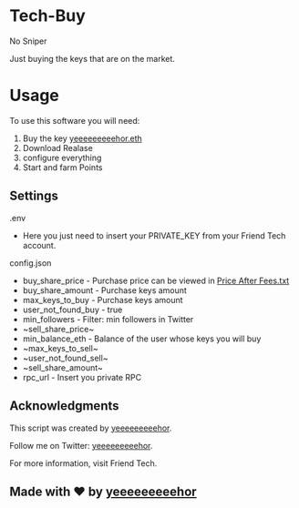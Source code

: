 # Tech-Buy
No Sniper

Just buying the keys that are on the market.
# Usage

To use this software you will need:
1. Buy the key [yeeeeeeeeehor.eth](https://www.friend.tech/rooms/0x2bad89b1ad9296f4c372aab1e61ebffba8bb1944)
2. Download Realase
3. configure everything
4. Start and farm Points

## Settings
.env
- Here you just need to insert your PRIVATE_KEY from your Friend Tech account.

config.json
- buy_share_price - Purchase price can be viewed in [Price After Fees.txt](https://github.com/yeeeeeeeeehor/Tech-Buy/blob/main/Price%20After%20Fees.txt)
- buy_share_amount - Purchase keys amount
- max_keys_to_buy - Purchase keys amount
- user_not_found_buy - true
- min_followers - Filter: min followers in Twitter
- ~sell_share_price~ 
- min_balance_eth - Balance of the user whose keys you will buy
- ~max_keys_to_sell~
- ~user_not_found_sell~
- ~sell_share_amount~ 
- rpc_url - Insert you private RPC

## Acknowledgments

This script was created by [yeeeeeeeeehor](https://github.com/yeeeeeeeeehor).

Follow me on Twitter: [yeeeeeeeeehor](https://twitter.com/yeeeeeeeeehor).

For more information, visit Friend Tech.


## Made with ❤️ by [yeeeeeeeeehor](https://github.com/yeeeeeeeeehor)
